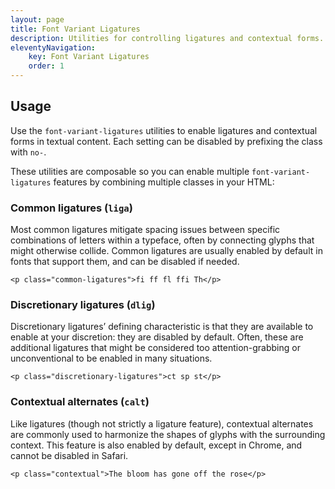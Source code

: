 ```yaml
---
layout: page
title: Font Variant Ligatures
description: Utilities for controlling ligatures and contextual forms.
eleventyNavigation:
    key: Font Variant Ligatures
    order: 1
---
```


## Usage

Use the `font-variant-ligatures` utilities to enable ligatures and contextual forms in textual content. Each setting can be disabled by prefixing the class with `no-`.

These utilities are composable so you can enable multiple `font-variant-ligatures` features by combining multiple classes in your HTML:

### Common ligatures (`liga`)

Most common ligatures mitigate spacing issues between specific combinations of letters within a typeface, often by connecting glyphs that might otherwise collide. Common ligatures are usually enabled by default in fonts that support them, and can be disabled if needed.

```
<p class="common-ligatures">fi ff fl ffi Th</p>
```

### Discretionary ligatures (`dlig`)

Discretionary ligatures’ defining characteristic is that they are available to enable at your discretion: they are disabled by default. Often, these are additional ligatures that might be considered too attention-grabbing or unconventional to be enabled in many situations. 

```
<p class="discretionary-ligatures">ct sp st</p>
```

### Contextual alternates (`calt`)

Like ligatures (though not strictly a ligature feature), contextual alternates are commonly used to harmonize the shapes of glyphs with the surrounding context. This feature is also enabled by default, except in Chrome, and cannot be disabled in Safari.

```
<p class="contextual">The bloom has gone off the rose</p>
```
